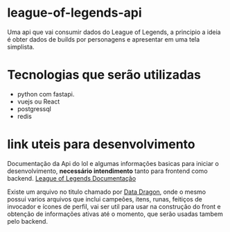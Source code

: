 # league-of-legends-api
Uma api que vai consumir dados do League of Legends, a principio a ideia é obter dados de builds por personagens e apresentar em uma tela simplista.
# Tecnologias que serão utilizadas
- python com fastapi.
- vuejs ou React
- postgressql
- redis
# link uteis para desenvolvimento
Documentação da Api do lol e algumas informações basicas para iniciar o desenvolvimento, **necessário intendimento** tanto para frontend como backend. [League of Legends Documentação](https://developer.riotgames.com/docs/lol)

Existe um arquivo no titulo chamado por [Data Dragon](https://ddragon.leagueoflegends.com/cdn/dragontail-13.1.1.tgz), onde o mesmo possui varios arquivos que inclui campeões, itens, runas, feitiços de invocador e ícones de perfil, vai ser util para usar na construção do front e obtenção de informações ativas até o momento, que serão usadas tambem pelo backend.
